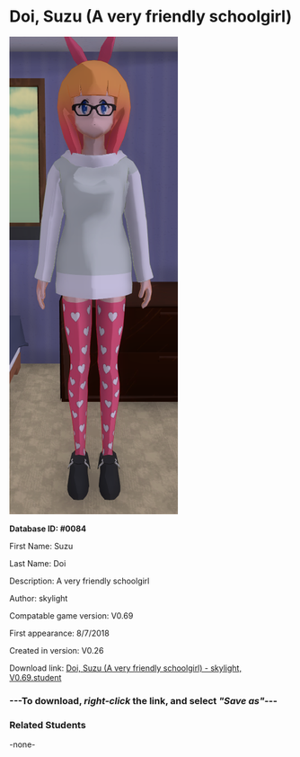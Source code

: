 # Doi, Suzu (A very friendly schoolgirl)

<img src="../../Files/Images/Doi, Suzu (A very friendly schoolgirl).png" title="Doi, Suzu (A very friendly schoolgirl) - skylight, V0.69">

**Database ID: #0084**

First Name: Suzu

Last Name: Doi

Description: A very friendly schoolgirl

Author: skylight

Compatable game version: V0.69

First appearance: 8/7/2018

Created in version: V0.26

Download link: <a href="https://raw.githubusercontent.com/Arbiter1223/Daigaku-Gurashi-Custom-Students/master/Files/Student%20Files/Doi%2C%20Suzu%20(A%20very%20friendly%20schoolgirl)%20-%20skylight%2C%20V0.69.student">Doi, Suzu (A very friendly schoolgirl) - skylight, V0.69.student</a>

### ---**To download, _right-click_ the link, and select _"Save as"_**---

### Related Students

-none-
